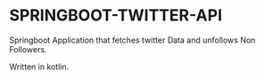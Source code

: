 # SPRINGBOOT-TWITTER-API
Springboot Application that fetches twitter Data and unfollows Non Followers.


Written in kotlin.
